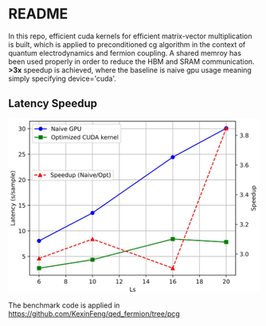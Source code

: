 # README
In this repo, efficient cuda kernels for efficient matrix-vector multiplication is built, which is applied to preconditioned cg algorithm in the context of quantum electrodynamics and fermion coupling. A shared memroy has been used properly in order to reduce the HBM and SRAM communication. **>3x** speedup is achieved, where the baseline is naive gpu usage meaning simply specifying device='cuda'.

## Latency Speedup

![Speedup Plot](illustration/spdup.png)

The benchmark code is applied in https://github.com/KexinFeng/qed_fermion/tree/pcg

